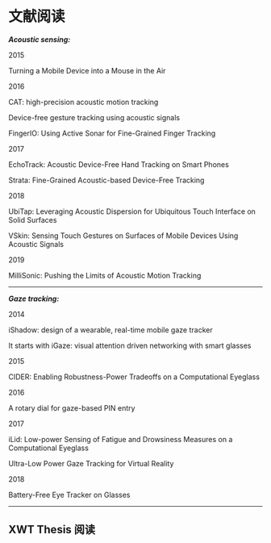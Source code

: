 # 文献阅读

***Acoustic sensing:***

2015

Turning a Mobile Device into a Mouse in the Air

2016

CAT: high-precision acoustic motion tracking

Device-free gesture tracking using acoustic signals

FingerIO: Using Active Sonar for Fine-Grained Finger Tracking

2017

EchoTrack: Acoustic Device-Free Hand Tracking on Smart Phones

Strata: Fine-Grained Acoustic-based Device-Free Tracking

2018

UbiTap: Leveraging Acoustic Dispersion for Ubiquitous Touch Interface on Solid Surfaces

VSkin: Sensing Touch Gestures on Surfaces of Mobile Devices Using Acoustic Signals

2019

MilliSonic: Pushing the Limits of Acoustic Motion Tracking

---

***Gaze tracking:***

2014

iShadow: design of a wearable, real-time mobile gaze tracker

It starts with iGaze: visual attention driven networking with smart glasses

2015

CIDER: Enabling Robustness-Power Tradeoffs on a Computational Eyeglass

2016

A rotary dial for gaze-based PIN entry

2017

iLid: Low-power Sensing of Fatigue and Drowsiness Measures on a Computational Eyeglass

Ultra-Low Power Gaze Tracking for Virtual Reality

2018

Battery-Free Eye Tracker on Glasses

---

## XWT Thesis 阅读

